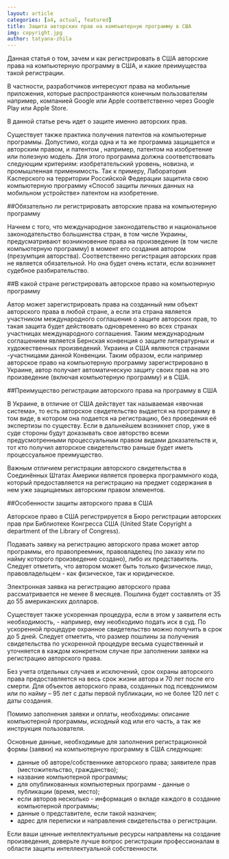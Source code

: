 ```yaml
---
layout: article
categories: [a4, actual, featured]
title: Защита авторских прав на компьютерную программу в США
img: copyright.jpg
author: tatyana-zhila
--- 
```



Данная статья о том, зачем и как  регистрировать в США авторские права на компьютерную программу в США, и какие преимущества 
такой регистрации.

В частности, разработчиков интересуют права на мобильные приложения, которые распространяются конечным пользователям  например,
компанией Google или Apple соответственно через Google Play или Apple Store.

В данной статье речь идет о защите именно авторских прав.

Существует также практика получения  патентов на компьютерные программы.  Допустимо,  когда одна  и та же программа защищается
и  авторским правом, и  патентом , например,  патентом на изобретение или полезную модель. Для этого программа должна 
соответствовать следующим критериям: изобретательский уровень, новизна,  и промышленная  применимость.   Так к примеру,
Лаборатория Касперского на территории Российской Федерации защитила свою компьютерную программу  «Способ защиты личных данных 
на мобильном устройстве» патентом на изобретение. 

##Обязательно ли регистрировать авторские права на компьютерную программу 

Начнем с того, что международное законодательство и национальное  законодательство большинства стран, в том числе Украины, 
предусматривают возникновение права на произведение (в том числе компьютерную программу) в момент его создания автором 
(презумпция авторства). Соответственно регистрация авторских прав  не  является обязательной. Но она  будет очень кстати, 
если возникнет судебное разбирательство. 


##В какой стране регистрировать авторское право на компьютерную программу 

Автор может зарегистрировать права на созданный ним  объект авторского права  в любой стране, а если эта страна является 
участником международного соглашения о защите авторских прав, то такая защита будет действовать одновременно во всех странах 
участницах международного соглашения. Таким международным соглашением является Бернская конвенция о защите литературных и
художественных  произведений. Украина и США являются странами -участницами данной Конвенции. Таким образом, если например 
авторское право на компьютерную программу зарегистрировано в Украине, автор получает автоматическую защиту своих прав на это 
произведение (включая компьютерную программу) и в США.

##Преимущество регистрации авторского права на программу в США 

В Украине, в отличие от США действует  так называемая «явочная система», то есть авторское свидетельство выдается на программу в том виде, в котором она подается на регистрацию, без проведения её экспертизы по существу. Если в дальнейшем возникнет спор, уже в суде стороны будут доказывать свое авторство всеми предусмотренными процессуальным правом видами доказательств и, тот кто получил авторское свидетельство раньше будет иметь процессуальное преимущество. 

Важным отличием регистрации авторского свидетельства в Соединённых Штатах Америки  является проверка программного кода,  
который предоставляется на регистрацию на предмет содержания в нем уже защищаемых авторским правом элементов.

##Особенности защиты авторского права в США 

Авторское право в США регистрируется в Бюро регистрации авторских прав при Библиотеке Конгресса США (United State Copyright 
а department of the Library of Congress).

Подавать заявку на регистрацию авторского права может автор программы, его правопреемник, правовладелец (по заказу или по 
найму которого произведение создано), либо их представитель. Следует отметить, что автором может быть только физическое лицо,
правовладельцем - как  физическое, так и юридическое. 

Электронная заявка на регистрацию авторского права рассматривается не менее 8 месяцев. Пошлина будет составлять от 35 до 55
американских долларов. 

Существует также ускоренная процедура, если в этом у заявителя есть необходимость, - например, ему необходимо подать иск в
суд. По ускоренной процедуре охранное свидетельство можно получить в срок до 5 дней. Следует отметить, что размер  пошлины 
за получения свидетельства по ускоренной процедуре  весьма существенный и уточняется в каждом конкретном случае при заполнении
заявки на регистрацию авторского права.  

Без учета отдельных случаев и исключений, срок охраны авторского права предоставляется на весь срок жизни автора и 70 лет
после его смерти. Для объектов авторского права, созданных под псевдонимом или по найму – 95 лет с даты первой публикации,
но не более 120 лет с даты создания.

Помимо заполнения заявки и оплаты, необходимы: описание компьютерной программы, исходный код или его часть, а так же 
инструкция пользователя. 

Основные данные, необходимые для заполнения регистрационной формы (заявки)  на компьютерную программу в CША следующие:
- данные об авторе/собственнике авторского права; заявителе прав (местожительство, гражданство); 
- название  компьютерной программы;
- для опубликованных компьютерных программ  -  данные о публикации  (время, место);
- если авторов несколько - информация о вкладе каждого в создание компьютерной программы; 
- данные о представителе, если такой назначен; 
- адрес для переписки и направления свидетельства о регистрации.

Если ваши ценные интеллектуальные ресурсы направлены на создание произведения, доверьте лучше вопрос регистрации 
профессионалам в области защиты интеллектуальной собственности. 

